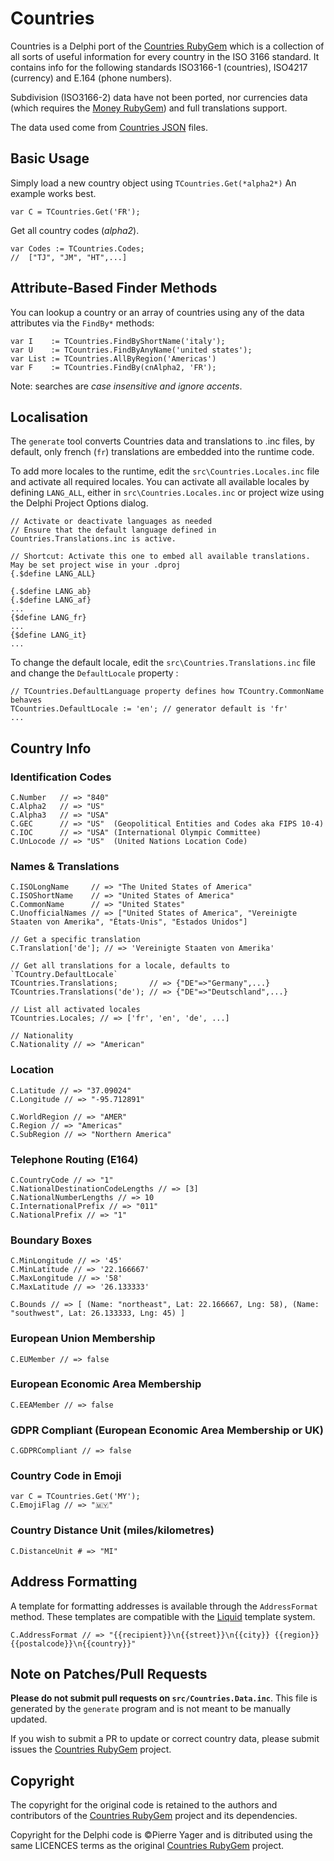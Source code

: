 # Countries

Countries is a Delphi port of the [Countries RubyGem](https://github.com/countries/countries) which is a collection of all sorts of useful information for every country in the ISO 3166 standard. It contains info for the following standards ISO3166-1 (countries), ISO4217 (currency) and E.164 (phone numbers).

Subdivision (ISO3166-2) data have not been ported, nor currencies data (which requires the [Money RubyGem](https://github.com/RubyMoney/money)) and full translations support.

The data used come from [Countries JSON](https://github.com/countries/countries-data-json) files.

## Basic Usage

Simply load a new country object using `TCountries.Get(*alpha2*)` An example works best.

```delphi
var C = TCountries.Get('FR');
```

Get all country codes (*alpha2*).

```delphi
var Codes := TCountries.Codes;
//  ["TJ", "JM", "HT",...]
```

## Attribute-Based Finder Methods

You can lookup a country or an array of countries using any of the data attributes via the `FindBy*` methods:

```delphi
var I    := TCountries.FindByShortName('italy');
var U    := TCountries.FindByAnyName('united states');
var List := TCountries.AllByRegion('Americas')
var F    := TCountries.FindBy(cnAlpha2, 'FR');
```

Note: searches are *case insensitive and ignore accents*.

## Localisation

The `generate` tool converts Countries data and translations to .inc files, by default, only french (`fr`) translations are embedded into the runtime code.

To add more locales to the runtime, edit the `src\Countries.Locales.inc` file and activate all required locales. You can activate all available locales by defining `LANG_ALL`, either in `src\Countries.Locales.inc` or project wize using the Delphi Project Options dialog.

```delphi
// Activate or deactivate languages as needed
// Ensure that the default language defined in Countries.Translations.inc is active.

// Shortcut: Activate this one to embed all available translations. May be set project wise in your .dproj
{.$define LANG_ALL}

{.$define LANG_ab}
{.$define LANG_af}
...
{$define LANG_fr}
...
{$define LANG_it}
...
```

To change the default locale, edit the `src\Countries.Translations.inc` file and change the `DefaultLocale` property :

```delphi
// TCountries.DefaultLanguage property defines how TCountry.CommonName behaves
TCountries.DefaultLocale := 'en'; // generator default is 'fr'
...
```

## Country Info

### Identification Codes

```delphi
C.Number   // => "840"
C.Alpha2   // => "US"
C.Alpha3   // => "USA"
C.GEC      // => "US"  (Geopolitical Entities and Codes aka FIPS 10-4)
C.IOC      // => "USA" (International Olympic Committee)
C.UnLocode // => "US"  (United Nations Location Code)
```

### Names & Translations

```delphi
C.ISOLongName     // => "The United States of America"
C.ISOShortName    // => "United States of America"
C.CommonName      // => "United States"
C.UnofficialNames // => ["United States of America", "Vereinigte Staaten von Amerika", "États-Unis", "Estados Unidos"]

// Get a specific translation
C.Translation['de']; // => 'Vereinigte Staaten von Amerika'

// Get all translations for a locale, defaults to `TCountry.DefaultLocale`
TCountries.Translations;       // => {"DE"=>"Germany",...} 
TCountries.Translations('de'); // => {"DE"=>"Deutschland",...}

// List all activated locales
TCountries.Locales; // => ['fr', 'en', 'de', ...]

// Nationality
C.Nationality // => "American"
```

### Location

```delphi
C.Latitude // => "37.09024"
C.Longitude // => "-95.712891"

C.WorldRegion // => "AMER"
C.Region // => "Americas"
C.SubRegion // => "Northern America"
```

### Telephone Routing (E164)

```delphi
C.CountryCode // => "1"
C.NationalDestinationCodeLengths // => [3]
C.NationalNumberLengths // => 10
C.InternationalPrefix // => "011"
C.NationalPrefix // => "1"
```

### Boundary Boxes

```delphi
C.MinLongitude // => '45'
C.MinLatitude // => '22.166667'
C.MaxLongitude // => '58'
C.MaxLatitude // => '26.133333'

C.Bounds // => [ (Name: "northeast", Lat: 22.166667, Lng: 58), (Name: "southwest", Lat: 26.133333, Lng: 45) ]
```

### European Union Membership

```delphi
C.EUMember // => false
```

### European Economic Area Membership

```delphi
C.EEAMember // => false
```

<!---
### European Single Market Membership

```delphi
C.ESMMember // => false
```
--->

<!---
### EU VAT Area membership

```ruby
c.in_eu_vat? # => false
```
--->

### GDPR Compliant (European Economic Area Membership or UK)

```delphi
C.GDPRCompliant // => false
```

### Country Code in Emoji

```delphi
var C = TCountries.Get('MY');
C.EmojiFlag // => "🇲🇾"
```

### Country Distance Unit (miles/kilometres)

```delphi
C.DistanceUnit # => "MI"
```

## Address Formatting

A template for formatting addresses is available through the `AddressFormat` method. These templates are compatible with the [Liquid](https://shopify.github.io/liquid/) template system.

```delphi
C.AddressFormat // => "{{recipient}}\n{{street}}\n{{city}} {{region}} {{postalcode}}\n{{country}}"
```

## Note on Patches/Pull Requests

**Please do not submit pull requests on `src/Countries.Data.inc`**. This file is generated by the `generate` program and is not meant to be manually updated.

If you wish to submit a PR to update or correct country data, please submit issues the [Countries RubyGem](https://github.com/countries/countries) project.

## Copyright

The copyright for the original code is retained to the authors and contributors of the [Countries RubyGem](https://github.com/countries/countries) project and its dependencies.

Copyright for the Delphi code is ©Pierre Yager and is ditributed using the same LICENCES terms as the original [Countries RubyGem](https://github.com/countries/countries) project.
